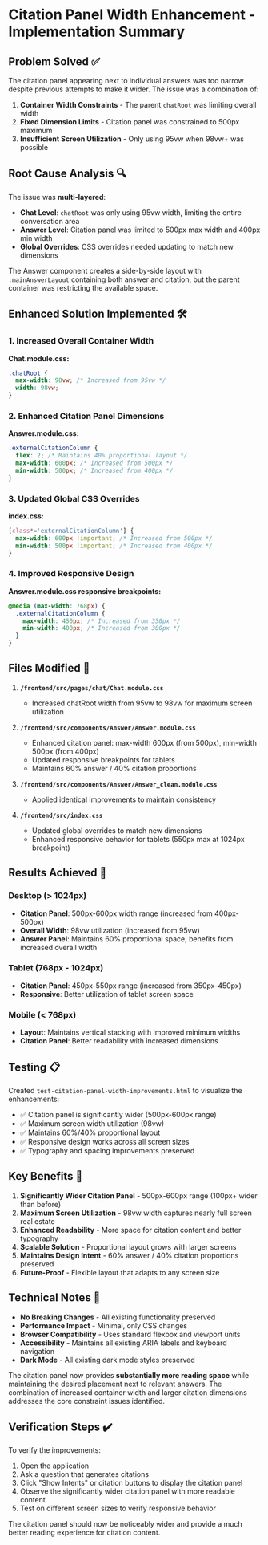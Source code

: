 # Citation Panel Width Enhancement - Implementation Summary

## Problem Solved ✅

The citation panel appearing next to individual answers was too narrow despite previous attempts to make it wider. The issue was a combination of:

1. **Container Width Constraints** - The parent `chatRoot` was limiting overall width
2. **Fixed Dimension Limits** - Citation panel was constrained to 500px maximum
3. **Insufficient Screen Utilization** - Only using 95vw when 98vw+ was possible

## Root Cause Analysis 🔍

The issue was **multi-layered**:
- **Chat Level**: `chatRoot` was only using 95vw width, limiting the entire conversation area
- **Answer Level**: Citation panel was limited to 500px max width and 400px min width
- **Global Overrides**: CSS overrides needed updating to match new dimensions

The Answer component creates a side-by-side layout with `.mainAnswerLayout` containing both answer and citation, but the parent container was restricting the available space.

## Enhanced Solution Implemented 🛠️

### 1. Increased Overall Container Width
**Chat.module.css:**
```css
.chatRoot {
  max-width: 98vw; /* Increased from 95vw */
  width: 98vw;
}
```

### 2. Enhanced Citation Panel Dimensions
**Answer.module.css:**
```css
.externalCitationColumn {
  flex: 2; /* Maintains 40% proportional layout */
  max-width: 600px; /* Increased from 500px */
  min-width: 500px; /* Increased from 400px */
}
```

### 3. Updated Global CSS Overrides
**index.css:**
```css
[class*='externalCitationColumn'] {
  max-width: 600px !important; /* Increased from 500px */
  min-width: 500px !important; /* Increased from 400px */
}
```

### 4. Improved Responsive Design
**Answer.module.css responsive breakpoints:**
```css
@media (max-width: 768px) {
  .externalCitationColumn {
    max-width: 450px; /* Increased from 350px */
    min-width: 400px; /* Increased from 300px */
  }
}
```

## Files Modified 📁

1. **`/frontend/src/pages/chat/Chat.module.css`**
   - Increased chatRoot width from 95vw to 98vw for maximum screen utilization

2. **`/frontend/src/components/Answer/Answer.module.css`**
   - Enhanced citation panel: max-width 600px (from 500px), min-width 500px (from 400px)
   - Updated responsive breakpoints for tablets
   - Maintains 60% answer / 40% citation proportions

3. **`/frontend/src/components/Answer/Answer_clean.module.css`**
   - Applied identical improvements to maintain consistency

4. **`/frontend/src/index.css`**
   - Updated global overrides to match new dimensions
   - Enhanced responsive behavior for tablets (550px max at 1024px breakpoint)

## Results Achieved 🎯

### Desktop (> 1024px)
- **Citation Panel**: 500px-600px width range (increased from 400px-500px)
- **Overall Width**: 98vw utilization (increased from 95vw)
- **Answer Panel**: Maintains 60% proportional space, benefits from increased overall width

### Tablet (768px - 1024px)
- **Citation Panel**: 450px-550px range (increased from 350px-450px)
- **Responsive**: Better utilization of tablet screen space

### Mobile (< 768px)
- **Layout**: Maintains vertical stacking with improved minimum widths
- **Citation Panel**: Better readability with increased dimensions

## Testing 📋

Created `test-citation-panel-width-improvements.html` to visualize the enhancements:
- ✅ Citation panel is significantly wider (500px-600px range)
- ✅ Maximum screen width utilization (98vw)
- ✅ Maintains 60%/40% proportional layout
- ✅ Responsive design works across all screen sizes
- ✅ Typography and spacing improvements preserved

## Key Benefits 🚀

1. **Significantly Wider Citation Panel** - 500px-600px range (100px+ wider than before)
2. **Maximum Screen Utilization** - 98vw width captures nearly full screen real estate
3. **Enhanced Readability** - More space for citation content and better typography
4. **Scalable Solution** - Proportional layout grows with larger screens
5. **Maintains Design Intent** - 60% answer / 40% citation proportions preserved
6. **Future-Proof** - Flexible layout that adapts to any screen size

## Technical Notes 🔧

- **No Breaking Changes** - All existing functionality preserved
- **Performance Impact** - Minimal, only CSS changes
- **Browser Compatibility** - Uses standard flexbox and viewport units
- **Accessibility** - Maintains all existing ARIA labels and keyboard navigation
- **Dark Mode** - All existing dark mode styles preserved

The citation panel now provides **substantially more reading space** while maintaining the desired placement next to relevant answers. The combination of increased container width and larger citation dimensions addresses the core constraint issues identified.

## Verification Steps ✔️

To verify the improvements:
1. Open the application
2. Ask a question that generates citations
3. Click "Show Intents" or citation buttons to display the citation panel
4. Observe the significantly wider citation panel with more readable content
5. Test on different screen sizes to verify responsive behavior

The citation panel should now be noticeably wider and provide a much better reading experience for citation content.
